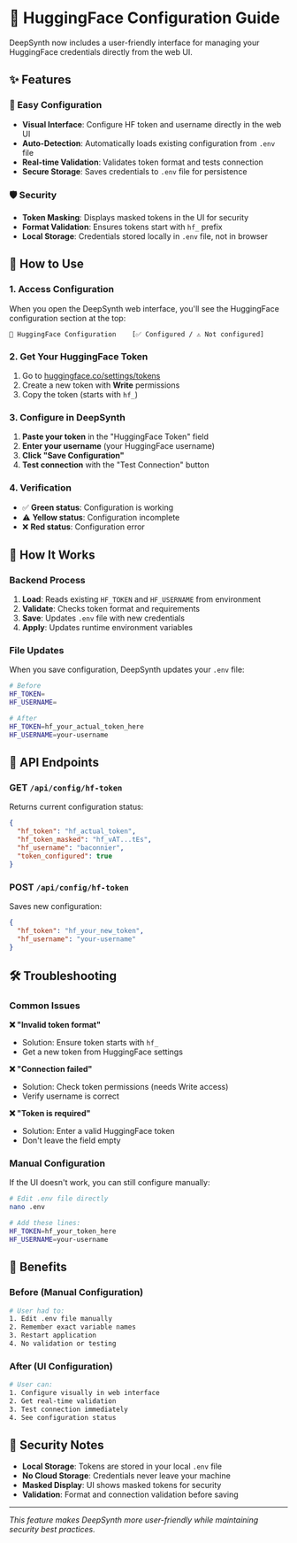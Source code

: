 # 🤗 HuggingFace Configuration Guide

DeepSynth now includes a user-friendly interface for managing your HuggingFace credentials directly from the web UI.

## ✨ Features

### 🔧 Easy Configuration
- **Visual Interface**: Configure HF token and username directly in the web UI
- **Auto-Detection**: Automatically loads existing configuration from `.env` file
- **Real-time Validation**: Validates token format and tests connection
- **Secure Storage**: Saves credentials to `.env` file for persistence

### 🛡️ Security
- **Token Masking**: Displays masked tokens in the UI for security
- **Format Validation**: Ensures tokens start with `hf_` prefix
- **Local Storage**: Credentials stored locally in `.env` file, not in browser

## 🚀 How to Use

### 1. Access Configuration
When you open the DeepSynth web interface, you'll see the HuggingFace configuration section at the top:

```
🤗 HuggingFace Configuration    [✅ Configured / ⚠️ Not configured]
```

### 2. Get Your HuggingFace Token
1. Go to [huggingface.co/settings/tokens](https://huggingface.co/settings/tokens)
2. Create a new token with **Write** permissions
3. Copy the token (starts with `hf_`)

### 3. Configure in DeepSynth
1. **Paste your token** in the "HuggingFace Token" field
2. **Enter your username** (your HuggingFace username)
3. **Click "Save Configuration"**
4. **Test connection** with the "Test Connection" button

### 4. Verification
- ✅ **Green status**: Configuration is working
- ⚠️ **Yellow status**: Configuration incomplete
- ❌ **Red status**: Configuration error

## 🔄 How It Works

### Backend Process
1. **Load**: Reads existing `HF_TOKEN` and `HF_USERNAME` from environment
2. **Validate**: Checks token format and requirements
3. **Save**: Updates `.env` file with new credentials
4. **Apply**: Updates runtime environment variables

### File Updates
When you save configuration, DeepSynth updates your `.env` file:

```bash
# Before
HF_TOKEN=
HF_USERNAME=

# After
HF_TOKEN=hf_your_actual_token_here
HF_USERNAME=your-username
```

## 🔧 API Endpoints

### GET `/api/config/hf-token`
Returns current configuration status:

```json
{
  "hf_token": "hf_actual_token",
  "hf_token_masked": "hf_vAT...tEs",
  "hf_username": "baconnier",
  "token_configured": true
}
```

### POST `/api/config/hf-token`
Saves new configuration:

```json
{
  "hf_token": "hf_your_new_token",
  "hf_username": "your-username"
}
```

## 🛠️ Troubleshooting

### Common Issues

**❌ "Invalid token format"**
- Solution: Ensure token starts with `hf_`
- Get a new token from HuggingFace settings

**❌ "Connection failed"**
- Solution: Check token permissions (needs Write access)
- Verify username is correct

**❌ "Token is required"**
- Solution: Enter a valid HuggingFace token
- Don't leave the field empty

### Manual Configuration
If the UI doesn't work, you can still configure manually:

```bash
# Edit .env file directly
nano .env

# Add these lines:
HF_TOKEN=hf_your_token_here
HF_USERNAME=your-username
```

## 🎯 Benefits

### Before (Manual Configuration)
```bash
# User had to:
1. Edit .env file manually
2. Remember exact variable names
3. Restart application
4. No validation or testing
```

### After (UI Configuration)
```bash
# User can:
1. Configure visually in web interface
2. Get real-time validation
3. Test connection immediately
4. See configuration status
```

## 🔐 Security Notes

- **Local Storage**: Tokens are stored in your local `.env` file
- **No Cloud Storage**: Credentials never leave your machine
- **Masked Display**: UI shows masked tokens for security
- **Validation**: Format and connection validation before saving

---

*This feature makes DeepSynth more user-friendly while maintaining security best practices.*